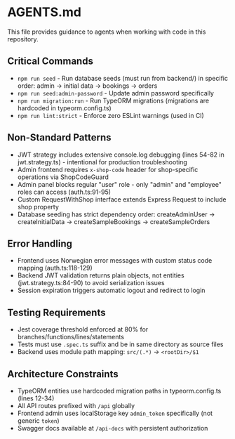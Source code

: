 # AGENTS.md

This file provides guidance to agents when working with code in this repository.

## Critical Commands
- `npm run seed` - Run database seeds (must run from backend/) in specific order: admin → initial data → bookings → orders
- `npm run seed:admin-password` - Update admin password specifically
- `npm run migration:run` - Run TypeORM migrations (migrations are hardcoded in typeorm.config.ts)
- `npm run lint:strict` - Enforce zero ESLint warnings (used in CI)

## Non-Standard Patterns
- JWT strategy includes extensive console.log debugging (lines 54-82 in jwt.strategy.ts) - intentional for production troubleshooting
- Admin frontend requires `x-shop-code` header for shop-specific operations via ShopCodeGuard
- Admin panel blocks regular "user" role - only "admin" and "employee" roles can access (auth.ts:91-95)
- Custom RequestWithShop interface extends Express Request to include shop property
- Database seeding has strict dependency order: createAdminUser → createInitialData → createSampleBookings → createSampleOrders

## Error Handling
- Frontend uses Norwegian error messages with custom status code mapping (auth.ts:118-129)
- Backend JWT validation returns plain objects, not entities (jwt.strategy.ts:84-90) to avoid serialization issues
- Session expiration triggers automatic logout and redirect to login

## Testing Requirements
- Jest coverage threshold enforced at 80% for branches/functions/lines/statements
- Tests must use `.spec.ts` suffix and be in same directory as source files
- Backend uses module path mapping: `src/(.*)` → `<rootDir>/$1`

## Architecture Constraints
- TypeORM entities use hardcoded migration paths in typeorm.config.ts (lines 12-34)
- All API routes prefixed with `/api` globally
- Frontend admin uses localStorage key `admin_token` specifically (not generic `token`)
- Swagger docs available at `/api-docs` with persistent authorization
